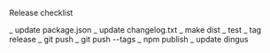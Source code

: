 Release checklist

_ update package.json
_ update changelog.txt
_ make dist
_ test
_ tag release
_ git push
_ git push --tags
_ npm publish
_ update dingus
